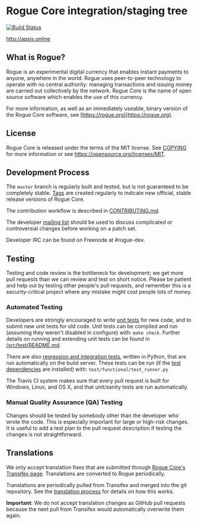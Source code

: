 Rogue Core integration/staging tree
=====================================

[![Build Status](https://travis-ci.org/rogue-project/rogue.svg?branch=master)](https://travis-ci.org/rogue-project/rogue)

http://apsis.online

What is Rogue?
----------------

Rogue is an experimental digital currency that enables instant payments to
anyone, anywhere in the world. Rogue uses peer-to-peer technology to operate
with no central authority: managing transactions and issuing money are carried
out collectively by the network. Rogue Core is the name of open source
software which enables the use of this currency.

For more information, as well as an immediately useable, binary version of
the Rogue Core software, see [https://rogue.org](https://rogue.org).

License
-------

Rogue Core is released under the terms of the MIT license. See [COPYING](COPYING) for more
information or see https://opensource.org/licenses/MIT.

Development Process
-------------------

The `master` branch is regularly built and tested, but is not guaranteed to be
completely stable. [Tags](https://github.com/rogue-project/rogue/tags) are created
regularly to indicate new official, stable release versions of Rogue Core.

The contribution workflow is described in [CONTRIBUTING.md](CONTRIBUTING.md).

The developer [mailing list](https://groups.google.com/forum/#!forum/rogue-dev)
should be used to discuss complicated or controversial changes before working
on a patch set.

Developer IRC can be found on Freenode at #rogue-dev.

Testing
-------

Testing and code review is the bottleneck for development; we get more pull
requests than we can review and test on short notice. Please be patient and help out by testing
other people's pull requests, and remember this is a security-critical project where any mistake might cost people
lots of money.

### Automated Testing

Developers are strongly encouraged to write [unit tests](src/test/README.md) for new code, and to
submit new unit tests for old code. Unit tests can be compiled and run
(assuming they weren't disabled in configure) with: `make check`. Further details on running
and extending unit tests can be found in [/src/test/README.md](/src/test/README.md).

There are also [regression and integration tests](/test), written
in Python, that are run automatically on the build server.
These tests can be run (if the [test dependencies](/test) are installed) with: `test/functional/test_runner.py`

The Travis CI system makes sure that every pull request is built for Windows, Linux, and OS X, and that unit/sanity tests are run automatically.

### Manual Quality Assurance (QA) Testing

Changes should be tested by somebody other than the developer who wrote the
code. This is especially important for large or high-risk changes. It is useful
to add a test plan to the pull request description if testing the changes is
not straightforward.

Translations
------------

We only accept translation fixes that are submitted through [Rogue Core's Transifex page](https://www.transifex.com/projects/p/rogue/).
Translations are converted to Rogue periodically.

Translations are periodically pulled from Transifex and merged into the git repository. See the
[translation process](doc/translation_process.md) for details on how this works.

**Important**: We do not accept translation changes as GitHub pull requests because the next
pull from Transifex would automatically overwrite them again.
